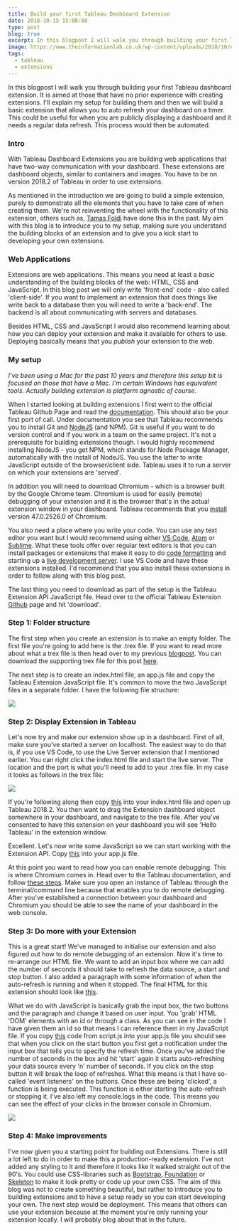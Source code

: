 ```yaml
---
title: Build your first Tableau Dashboard Extension
date: 2018-10-15 15:00:00
type: post
blog: true
excerpt: In this blogpost I will walk you through building your first Tableau dashboard extension. It is aimed at those that have no prior experience with creating extensions.
image: https://www.theinformationlab.co.uk/wp-content/uploads/2018/10/extensionBlog.png
tags:
  - tableau
  - extensions
---
```


In this blogpost I will walk you through building your first Tableau dashboard extension. It is aimed at those that have no prior experience with creating extensions. I'll explain my setup for building them and then we will build a basic extension that allows you to auto refresh your dashboard on a timer. This could be useful for when you are publicly displaying a dashboard and it needs a regular data refresh. This process would then be automated.

### Intro

With Tableau Dashboard Extensions you are building web applications that have two-way communication with your dashboard. These extensions are dashboard objects, similar to containers and images. You have to be on version 2018.2 of Tableau in order to use extensions.

As mentioned in the introduction we are going to build a simple extension, purely to demonstrate all the elements that you have to take care of when creating them. We're not reinventing the wheel with the functionality of this extension, others such as, [Tamas Foldi](https://databoss.starschema.net/auto-refresh-tableau-dashboard-without-embedding/) have done this in the past. My aim with this blog is to introduce you to my setup, making sure you understand the building blocks of an extension and to give you a kick start to developing your own extensions.

### Web Applications

Extensions are web applications. This means you need at least a _basic_ understanding of the building blocks of the web: HTML, CSS and JavaScript. In this blog post we will only write 'front-end' code - also called 'client-side'. If you want to implement an extension that does things like write back to a database then you will need to write a 'back-end'. The backend is all about communicating with servers and databases.

Besides HTML, CSS and JavaScript I would also recommend learning about how you can deploy your extension and make it available for others to use. Deploying basically means that you _publish_ your extension to the web.

### My setup

_I've been using a Mac for the past 10 years and therefore this setup bit is focused on those that have a Mac. I'm certain Windows has equivalent tools. Actually building extension is platform agnostic of course._

When I started looking at building extensions I first went to the official Tableau Github Page and read the [documentation](https://tableau.github.io/extensions-api/). This should also be your first port of call. Under documentation you see that Tableau recommends you to install Git and [NodeJS](https://nodejs.org/en/download/) (and NPM). Git is useful if you want to do version control and if you work in a team on the same project. It's not a prerequisite for building extensions though. I would highly recommend installing NodeJS - you get NPM, which stands for Node Package Manager, automatically with the install of NodeJS. You use the latter to write JavaScript outside of the browser/client side. Tableau uses it to run a server on which your extensions are 'served'.

In addition you will need to download Chromium - which is a browser built by the Google Chrome team. Chromium is used for easily (remote) debugging of your extension and it is the browser that's in the actual extension window in your dashboard. Tableau recommends that you [install](https://www.googleapis.com/download/storage/v1/b/chromium-browser-snapshots/o/Mac%2F352221%2Fchrome-mac.zip?generation=1443838516381000&alt=media) version 47.0.2526.0 of Chromium.

You also need a place where you write your code. You can use any text editor you want but I would recommend using either [VS Code](https://code.visualstudio.com), [Atom](https://atom.io) or [Sublime](https://www.sublimetext.com). What these tools offer over regular text editors is that you can install packages or extensions that make it easy to do [code formatting](https://github.com/prettier/prettier-vscode) and starting up a [live development server](https://marketplace.visualstudio.com/items?itemName=ritwickdey.LiveServer). I use VS Code and have these extensions installed. I'd recommend that you also install these extensions in order to follow along with this blog post.

The last thing you need to download as part of the setup is the Tableau Extension API JavaScript file. Head over to the official Tableau Extension [Github](https://tableau.github.io/extensions-api/) page and hit 'download'.

### Step 1: Folder structure

The first step when you create an extension is to make an empty folder. The first file you're going to add here is the .trex file. If you want to read more about what a trex file is then head over to my previous [blogpost](https://www.theinformationlab.co.uk/2018/08/07/whats-this-new-trex-filetype/). You can download the supporting trex file for this post [here](https://gist.github.com/andre347/72df04ba36e9d1fcf7cf3caa102ee141).

The next step is to create an index.html file, an app.js file and copy the Tableau Extension JavaScript file. It's common to move the two JavaScript files in a separate folder. I have the following file structure:

![](https://www.theinformationlab.co.uk/wp-content/uploads/2018/10/Screenshot-2018-10-12-at-14.55.26.png)

### Step 2: Display Extension in Tableau

Let's now try and make our extension show up in a dashboard. First of all, make sure you've started a server on localhost. The easiest way to do that is, if you use VS Code, to use the Live Server extension that I mentioned earlier. You can right click the index.html file and start the live server. The location and the port is what you'll need to add to your .trex file. In my case it looks as follows in the trex file:

![](https://www.theinformationlab.co.uk/wp-content/uploads/2018/10/Screenshot-2018-10-12-at-15.01.13.png)

If you're following along then copy [this](https://gist.github.com/andre347/b73f9d8f2220a17373694201b91181da) into your index.html file and open up Tableau 2018.2. You then want to drag the Extension dashboard object somewhere in your dashboard, and navigate to the trex file. After you've consented to have this extension on your dashboard you will see 'Hello Tableau' in the extension window.

Excellent. Let's now write some JavaScript so we can start working with the Extension API. Copy [this](https://gist.github.com/andre347/4605eb9f887329052316162f8c8c7b79) into your app.js file.

At this point you want to read how you can enable remote debugging. This is where Chromium comes in. Head over to the Tableau documentation, and follow [these steps](https://tableau.github.io/extensions-api/docs/trex_debugging.html). Make sure you open an instance of Tableau through the terminal/command line because that enables you to do remote debugging. After you've established a connection between your dashboard and Chromium you should be able to see the name of your dashboard in the web console.

### Step 3: Do more with your Extension

This is a great start! We've managed to initialise our extension and also figured out how to do remote debugging of an extension. Now it's time to re-arrange our HTML file. We want to add an input box where we can add the number of seconds it should take to refresh the data source, a start and stop button. I also added a paragraph with some information of when the auto-refresh is running and when it stopped. The final HTML for this extension should look like [this](https://gist.github.com/andre347/f4dba5c4b1f18295690b2f6afc3ffab7).

What we do with JavaScript is basically grab the input box, the two buttons and the paragraph and change it based on user input. You 'grab' HTML 'DOM' elements with an id or through a class. As you can see in the code I have given them an id so that means I can reference them in my JavaScript file. If you copy [this](https://gist.github.com/andre347/6b96278bf02f45a56e681ae4c75e8291) code from script.js into your app.js file you should see that when you click on the start button you first get a notification under the input box that tells you to specify the refresh time. Once you've added the number of seconds in the box and hit 'start' again it starts auto-refreshing your data source every 'n' number of seconds. If you click on the stop button it will break the loop of refreshes. What this means is that I have so-called 'event listeners' on the buttons. Once these are being 'clicked', a function is being executed. This function is either starting the auto-refresh or stopping it. I've also left my console.logs in the code. This means you can see the effect of your clicks in the browser console in Chromium.

![](https://www.theinformationlab.co.uk/wp-content/uploads/2018/10/extensionImage.gif)

### Step 4: Make improvements

I've now given you a starting point for building out Extensions. There is still a lot left to do in order to make this a production-ready extension. I've not added any styling to it and therefore it looks like it walked straight out of the 90's. You could use CSS-libraries such as [Bootstrap](https://getbootstrap.com), [Foundation](https://foundation.zurb.com) or [Skeleton](http://getskeleton.com) to make it look pretty or code up your own CSS. The aim of this blog was not to create something beautiful, but rather to introduce you to building extensions and to have a setup ready so you can start developing your own. The next step would be deployment. This means that others can use your extension because at the moment you're only running your extension locally. I will probably blog about that in the future.
